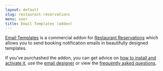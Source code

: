 ```yaml
---
layout: default
slug: restaurant-reservations
menu: user
title: Email Templates (addon)
---
```

[Email Templates](https://www.fivestarplugins.com/plugins/five-star-restaurant-reservations/custom-fields/) is a commercial addon for [Restaurant Reservations](https://www.fivestarplugins.com/plugins/five-star-restaurant-reservations/) which allows you to send booking notification emails in beautifully designed templates.

If you've purchashed the addon, you can get advice on [how to install and activate it](install), use the [email designer](designer) or view the [frequently asked questions](faq).

